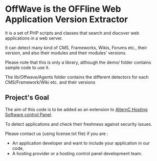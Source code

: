 
OffWave is the **OFFline Web Application Version Extractor**
============================================================

It is a set of PHP scripts and classes that search and discover web applications in a web server.

It can detect many kind of CMS, Frameworks, Wikis, Forums etc., their version, and also their modules and their modules' versions.

Please note that this is only a library, although the demo/ folder contains sample code to use it.

The lib/Offwave/Agents folder contains the different detectors for each CMS/Framework/Wiki etc. and their versions

Project's Goal
--------------

The aim of this code is to be added as an extension to [AlternC Hosting Software control Panel](https://alternc.org/).

To detect applications and check their freshness against security issues.

Please contact us (using license.txt file) if you are : 

* An application developer and want to include your application in our code,
* A hosting provider or a hosting control panel development team.

